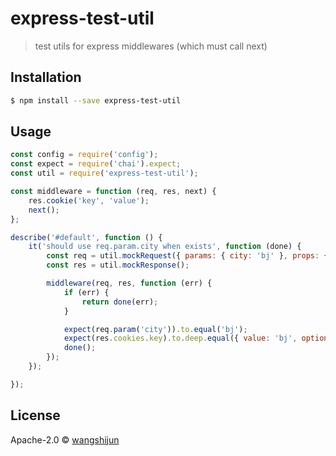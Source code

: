 # express-test-util
> test utils for express middlewares (which must call next)

## Installation

```sh
$ npm install --save express-test-util
```

## Usage

```js
const config = require('config');
const expect = require('chai').expect;
const util = require('express-test-util');

const middleware = function (req, res, next) {
    res.cookie('key', 'value');
    next();
};

describe('#default', function () {
    it('should use req.param.city when exists', function (done) {
        const req = util.mockRequest({ params: { city: 'bj' }, props: { cityList } });
        const res = util.mockResponse();

        middleware(req, res, function (err) {
            if (err) {
                return done(err);
            }

            expect(req.param('city')).to.equal('bj');
            expect(res.cookies.key).to.deep.equal({ value: 'bj', options: {} });
            done();
        });
    });

});
```
## License

Apache-2.0 © [wangshijun](wangshijun@renrenche.com)

